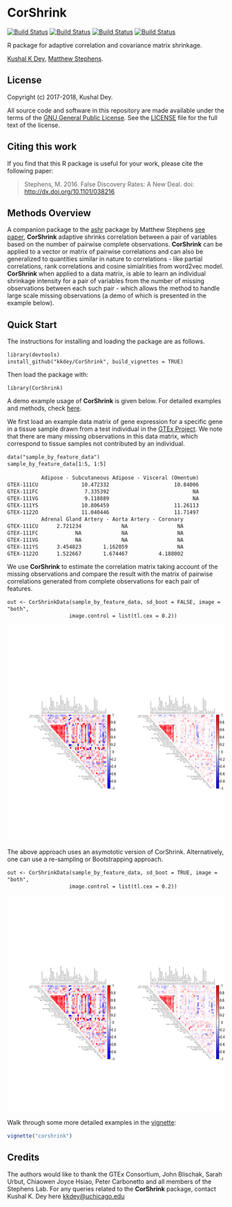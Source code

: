 # CorShrink

[![Build Status](https://cranlogs.r-pkg.org/badges/grand-total/CorShrink)](https://cranlogs.r-pkg.org/badges/grand-total/CorShrink)
[![Build Status](https://cranlogs.r-pkg.org/badges/CorShrink)](https://cranlogs.r-pkg.org/badges/CorShrink)
[![Build Status](https://cranlogs.r-pkg.org/badges/last-day/CorShrink)](https://cranlogs.r-pkg.org/badges/last-day/CorShrink)
[![Build Status](https://travis-ci.org/kkdey/CorShrink.svg?branch=master)](https://travis-ci.org/kkdey/CorShrink.svg?branch=master)


R package for adaptive correlation and covariance matrix shrinkage.

[Kushal K Dey](http://kkdey.github.io/), [Matthew Stephens](http://stephenslab.uchicago.edu/).

## License

Copyright (c) 2017-2018, Kushal Dey.

All source code and software in this repository are made available
under the terms of the [GNU General Public
License](http://www.gnu.org/licenses/gpl.html). See the
[LICENSE](LICENSE) file for the full text of the license.

## Citing this work

If you find that this R package is useful for your work, please cite
the following paper: 

>Stephens, M. 2016. False Discovery Rates: A New Deal. doi: http://dx.doi.org/10.1101/038216


## Methods Overview

A companion package to the [ashr](https://github.com/stephens999/ashr) package by Matthew Stephens [see paper](https://www.ncbi.nlm.nih.gov/pmc/articles/PMC5379932/), **CorShrink** adaptive shrinks correlation between a pair of variables based on the number of pairwise complete observations. **CorShrink** can be applied to a vector or matrix of pairwise correlations and can also be generalized to quantities similar in nature to correlations - like partial correlations, rank correlations and cosine simialrities from word2vec model. **CorShrink** when applied to a data matrix, is able to learn an individual shrinkage intensity for a pair of variables from the number of missing observations between each such pair - which allows the method to handle large scale missing observations (a demo of which is presented in the example below). 


## Quick Start

The instructions for installing and loading the package are as follows.

```
library(devtools)
install_github("kkdey/CorShrink", build_vignettes = TRUE)
```

Then load the package with:

```
library(CorShrink)
```

A demo example usage of **CorShrink** is given below. For detailed examples and methods, check [here](vignettes/corshrink.Rmd). 

We first load an example data matrix of gene expression for a specific gene in a tissue sample drawn from a test individual in the [GTEx Project](https://www.gtexportal.org/home/). We note that there are many missing observations in this data matrix, which correspond to tissue samples not contributed by an individual.

```
data("sample_by_feature_data")
sample_by_feature_data[1:5, 1:5]

           Adipose - Subcutaneous Adipose - Visceral (Omentum)
GTEX-111CU              10.472332                     10.84006
GTEX-111FC               7.335392                           NA
GTEX-111VG               9.118889                           NA
GTEX-111YS              10.806459                     11.26113
GTEX-1122O              11.040446                     11.71497
           Adrenal Gland Artery - Aorta Artery - Coronary
GTEX-111CU      2.721234             NA                NA
GTEX-111FC            NA             NA                NA
GTEX-111VG            NA             NA                NA
GTEX-111YS      3.454823       1.162059                NA
GTEX-1122O      1.522667       1.674467          4.188002
```

We use **CorShrink** to estimate the correlation matrix taking account of the missing observations and compare the result with the matrix of pairwise correlations generated from complete observations for each pair of features. 

```
out <- CorShrinkData(sample_by_feature_data, sd_boot = FALSE, image = "both",
                    image.control = list(tl.cex = 0.2))                            
```
<img src="inst/doc/plot1.png" alt="Structure Plot" height="500" width="1000">


The above approach uses an asymototic version of CorShrink. Alternatively, one can use a re-sampling or Bootstrapping approach.

```
out <- CorShrinkData(sample_by_feature_data, sd_boot = TRUE, image = "both",
                    image.control = list(tl.cex = 0.2))
```

<img src="inst/doc/plot2.png" alt="Structure Plot" height="500" width="1000">

Walk through some more detailed examples in the
[vignette](vignettes/corshrink.Rmd):

```R
vignette("corshrink")
```

## Credits

The authors would like to thank the GTEx Consortium, John Blischak, Sarah Urbut, Chiaowen Joyce Hsiao, Peter Carbonetto and all members of the Stephens Lab. 
For any queries related to the **CorShrink** package, contact Kushal K. Dey here [kkdey@uchicago.edu](kkdey@uchicago.edu)






